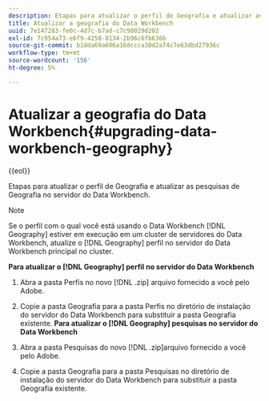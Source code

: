 ```yaml
---
description: Etapas para atualizar o perfil de Geografia e atualizar as pesquisas de Geografia no servidor do Data Workbench.
title: Atualizar a geografia do Data Workbench
uuid: 7e147283-fe0c-4d7c-b7ad-c7c98029d202
exl-id: 7c954a73-e6f9-4258-8134-2b96c6fb636b
source-git-commit: b1dda69a606a16dccca30d2a74c7e63dbd27936c
workflow-type: tm+mt
source-wordcount: '156'
ht-degree: 5%

---
```


# Atualizar a geografia do Data Workbench{#upgrading-data-workbench-geography}

{{eol}}

Etapas para atualizar o perfil de Geografia e atualizar as pesquisas de Geografia no servidor do Data Workbench.

>[!NOTE]
>
>Se o perfil com o qual você está usando o Data Workbench [!DNL Geography] estiver em execução em um cluster de servidores do Data Workbench, atualize o [!DNL Geography] perfil no servidor do Data Workbench principal no cluster.

**Para atualizar o [!DNL Geography] perfil no servidor do Data Workbench**

1. Abra a pasta Perfis no novo [!DNL .zip] arquivo fornecido a você pelo Adobe.
1. Copie a pasta Geografia para a pasta Perfis no diretório de instalação do servidor do Data Workbench para substituir a pasta Geografia existente.
   **Para atualizar o [!DNL Geography] pesquisas no servidor do Data Workbench**

1. Abra a pasta Pesquisas do novo [!DNL .zip]arquivo fornecido a você pelo Adobe.
1. Copie a pasta Geografia para a pasta Pesquisas no diretório de instalação do servidor do Data Workbench para substituir a pasta Geografia existente.
